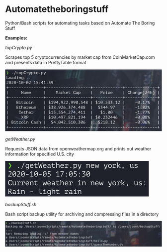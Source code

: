 # Automatetheboringstuff
Python/Bash scripts for automating tasks based on Automate The Boring Stuff

**Examples:**

*topCrypto.py*

Scrapes top 5 cryptocurrencies by market cap from CoinMarketCap.com and presents data in PrettyTable format

![topCrypto.py](images/topCrypto.png)

*getWeather.py*

Requests JSON data from openweathermap.org and prints out weather information for specified U.S. city

![getWeather.py](images/getWeather.png)

*backupStuff.sh*

Bash script backup utility for archiving and compressing files in a directory

![backupStuff.sh](images/backupStuff.png)
